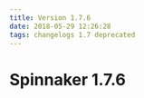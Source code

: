 ```yaml
---
title: Version 1.7.6
date: 2018-05-29 12:26:28 
tags: changelogs 1.7 deprecated
---
```

# Spinnaker 1.7.6
<script src="https://gist.github.com/spinnaker-release/5d3af465f07eaca64f4383167877897d.js"/>